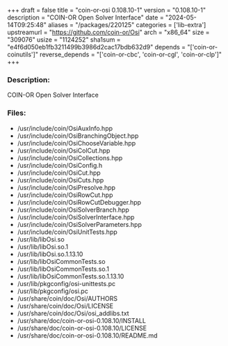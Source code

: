 +++
draft = false
title = "coin-or-osi 0.108.10-1"
version = "0.108.10-1"
description = "COIN-OR Open Solver Interface"
date = "2024-05-14T09:25:48"
aliases = "/packages/220125"
categories = ['lib-extra']
upstreamurl = "https://github.com/coin-or/Osi"
arch = "x86_64"
size = "309076"
usize = "1124252"
sha1sum = "e4f6d050eb1fb3211499b3986d2cac17bdb632d9"
depends = "['coin-or-coinutils']"
reverse_depends = "['coin-or-cbc', 'coin-or-cgl', 'coin-or-clp']"
+++
### Description: 
COIN-OR Open Solver Interface

### Files: 
* /usr/include/coin/OsiAuxInfo.hpp
* /usr/include/coin/OsiBranchingObject.hpp
* /usr/include/coin/OsiChooseVariable.hpp
* /usr/include/coin/OsiColCut.hpp
* /usr/include/coin/OsiCollections.hpp
* /usr/include/coin/OsiConfig.h
* /usr/include/coin/OsiCut.hpp
* /usr/include/coin/OsiCuts.hpp
* /usr/include/coin/OsiPresolve.hpp
* /usr/include/coin/OsiRowCut.hpp
* /usr/include/coin/OsiRowCutDebugger.hpp
* /usr/include/coin/OsiSolverBranch.hpp
* /usr/include/coin/OsiSolverInterface.hpp
* /usr/include/coin/OsiSolverParameters.hpp
* /usr/include/coin/OsiUnitTests.hpp
* /usr/lib/libOsi.so
* /usr/lib/libOsi.so.1
* /usr/lib/libOsi.so.1.13.10
* /usr/lib/libOsiCommonTests.so
* /usr/lib/libOsiCommonTests.so.1
* /usr/lib/libOsiCommonTests.so.1.13.10
* /usr/lib/pkgconfig/osi-unittests.pc
* /usr/lib/pkgconfig/osi.pc
* /usr/share/coin/doc/Osi/AUTHORS
* /usr/share/coin/doc/Osi/LICENSE
* /usr/share/coin/doc/Osi/osi_addlibs.txt
* /usr/share/doc/coin-or-osi-0.108.10/INSTALL
* /usr/share/doc/coin-or-osi-0.108.10/LICENSE
* /usr/share/doc/coin-or-osi-0.108.10/README.md
